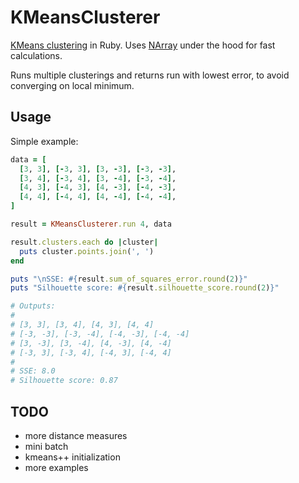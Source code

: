 KMeansClusterer
===

[KMeans clustering](http://en.wikipedia.org/wiki/K-means_clustering) in Ruby. Uses [NArray](https://github.com/masa16/narray) under the hood for fast calculations.

Runs multiple clusterings and returns run with lowest error, to avoid converging on local minimum.


Usage
---
Simple example:

```ruby
data = [
  [3, 3], [-3, 3], [3, -3], [-3, -3],
  [3, 4], [-3, 4], [3, -4], [-3, -4],
  [4, 3], [-4, 3], [4, -3], [-4, -3],
  [4, 4], [-4, 4], [4, -4], [-4, -4],
]

result = KMeansClusterer.run 4, data

result.clusters.each do |cluster|
  puts cluster.points.join(', ')
end

puts "\nSSE: #{result.sum_of_squares_error.round(2)}"
puts "Silhouette score: #{result.silhouette_score.round(2)}"

# Outputs:
#
# [3, 3], [3, 4], [4, 3], [4, 4]
# [-3, -3], [-3, -4], [-4, -3], [-4, -4]
# [3, -3], [3, -4], [4, -3], [4, -4]
# [-3, 3], [-3, 4], [-4, 3], [-4, 4]
#
# SSE: 8.0
# Silhouette score: 0.87
```


TODO
---
- more distance measures
- mini batch
- kmeans++ initialization
- more examples
